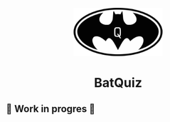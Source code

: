 <p align="center">
        <img alt="Caesar Encryptor" src="src/assets/images/batQuiz.svg" width="200" />
</p>

<h1 align="center">
  BatQuiz
</h1>

## :hammer: Work in progres :wrench:
